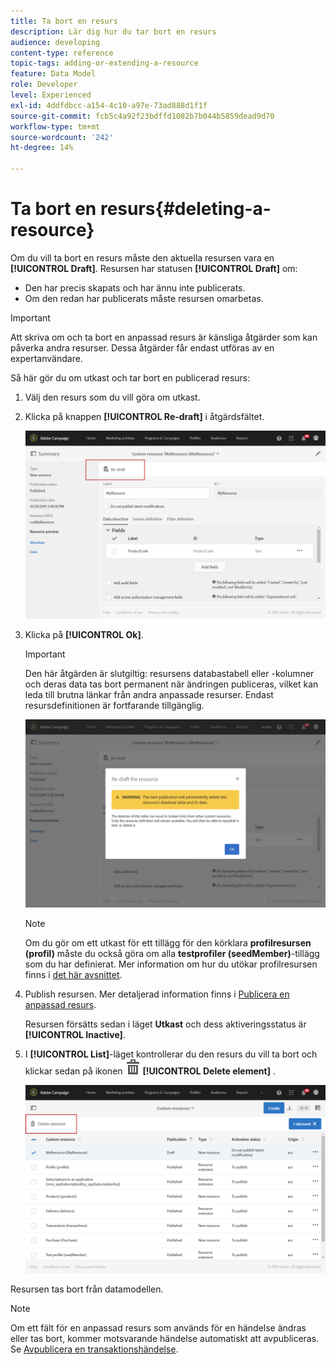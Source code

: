 ```yaml
---
title: Ta bort en resurs
description: Lär dig hur du tar bort en resurs
audience: developing
content-type: reference
topic-tags: adding-or-extending-a-resource
feature: Data Model
role: Developer
level: Experienced
exl-id: 4ddfdbcc-a154-4c10-a97e-73ad888d1f1f
source-git-commit: fcb5c4a92f23bdffd1082b7b044b5859dead9d70
workflow-type: tm+mt
source-wordcount: '242'
ht-degree: 14%

---
```


# Ta bort en resurs{#deleting-a-resource}

Om du vill ta bort en resurs måste den aktuella resursen vara en **[!UICONTROL Draft]**. Resursen har statusen **[!UICONTROL Draft]** om:

* Den har precis skapats och har ännu inte publicerats.
* Om den redan har publicerats måste resursen omarbetas.

>[!IMPORTANT]
>
>Att skriva om och ta bort en anpassad resurs är känsliga åtgärder som kan påverka andra resurser. Dessa åtgärder får endast utföras av en expertanvändare.

Så här gör du om utkast och tar bort en publicerad resurs:

1. Välj den resurs som du vill göra om utkast.
1. Klicka på knappen **[!UICONTROL Re-draft]** i åtgärdsfältet.

   ![](assets/schema_extension_uc26.png)

1. Klicka på **[!UICONTROL Ok]**.

   >[!IMPORTANT]
   >
   >Den här åtgärden är slutgiltig: resursens databastabell eller -kolumner och deras data tas bort permanent när ändringen publiceras, vilket kan leda till brutna länkar från andra anpassade resurser. Endast resursdefinitionen är fortfarande tillgänglig.

   ![](assets/schema_extension_uc27.png)

   >[!NOTE]
   >
   >Om du gör om ett utkast för ett tillägg för den körklara **profilresursen (profil)** måste du också göra om alla **testprofiler (seedMember)**-tillägg som du har definierat. Mer information om hur du utökar profilresursen finns i [det här avsnittet](../../developing/using/extending-the-profile-resource-with-a-new-field.md).

1. Publish resursen. Mer detaljerad information finns i [Publicera en anpassad resurs](../../developing/using/updating-the-database-structure.md#publishing-a-custom-resource).

   Resursen försätts sedan i läget **Utkast** och dess aktiveringsstatus är **[!UICONTROL Inactive]**.

1. I **[!UICONTROL List]**-läget kontrollerar du den resurs du vill ta bort och klickar sedan på ikonen ![](assets/delete_darkgrey-24px.png) **[!UICONTROL Delete element]** .

   ![](assets/schema_extension_uc28.png)

Resursen tas bort från datamodellen.

>[!NOTE]
>
>Om ett fält för en anpassad resurs som används för en händelse ändras eller tas bort, kommer motsvarande händelse automatiskt att avpubliceras. Se [Avpublicera en transaktionshändelse](../../channels/using/publishing-transactional-event.md#unpublishing-an-event).
